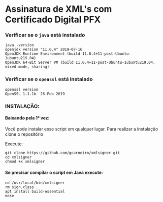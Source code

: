 # Assinatura de XML's com Certificado Digital PFX

### Verificar se o `java` está instalado

```
java -version
openjdk version "11.0.4" 2019-07-16
OpenJDK Runtime Environment (build 11.0.4+11-post-Ubuntu-1ubuntu219.04)
OpenJDK 64-Bit Server VM (build 11.0.4+11-post-Ubuntu-1ubuntu219.04, mixed mode, sharing)
```

### Verificar se o `openssl` está instalado

```
openssl version
OpenSSL 1.1.1b  26 Feb 2019
```

### INSTALAÇÃO: 

#### Baixando pela 1ª vez:

Você pode instalar esse script em qualquer lugar. Para realizar a instalação clone o repositório

Execute:

```
git clone https://github.com/gcarneiro/xmlsigner.git
cd xmlsigner
chmod +x xmlsigner
```

#### Se precisar compilar o script em Java execute:

```
cd /usr/local/bin/xmlsigner
rm sign.class
apt install build-essential
make
```
